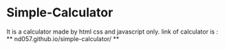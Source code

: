 # Simple-Calculator
It is a calculator made by html css and javascript only.
link of calculator is : **  nd057.github.io/simple-calculator/ **

